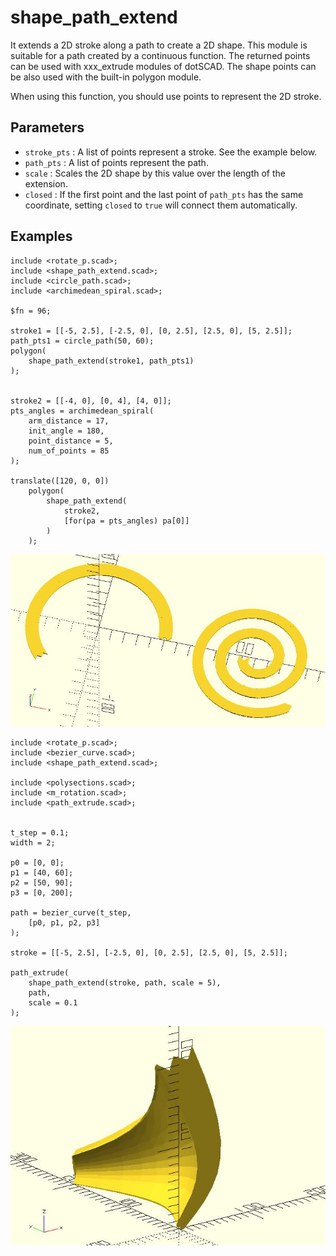 # shape_path_extend

It extends a 2D stroke along a path to create a 2D shape. This module is suitable for a path created by a continuous function. The returned points can be used with xxx_extrude modules of dotSCAD. The shape points can be also used with the built-in polygon module.

When using this function, you should use points to represent the 2D stroke. 

## Parameters

- `stroke_pts` : A list of points represent a stroke. See the example below.
- `path_pts` : A list of points represent the path.
- `scale` : Scales the 2D shape by this value over the length of the extension.
- `closed` : If the first point and the last point of `path_pts` has the same coordinate, setting `closed` to `true` will connect them automatically.

## Examples

	include <rotate_p.scad>;
	include <shape_path_extend.scad>;
	include <circle_path.scad>;
	include <archimedean_spiral.scad>;
	
	$fn = 96;
	
	stroke1 = [[-5, 2.5], [-2.5, 0], [0, 2.5], [2.5, 0], [5, 2.5]];
	path_pts1 = circle_path(50, 60);
    polygon(
	    shape_path_extend(stroke1, path_pts1)
    );
    
	
	stroke2 = [[-4, 0], [0, 4], [4, 0]];
	pts_angles = archimedean_spiral(
	    arm_distance = 17,
	    init_angle = 180,
	    point_distance = 5,
	    num_of_points = 85 
	); 
	
	translate([120, 0, 0]) 
	    polygon(
            shape_path_extend(
	            stroke2, 
	            [for(pa = pts_angles) pa[0]]
	        )
        );

![shape_path_extend](images/lib-shape_path_extend-1.JPG)

	include <rotate_p.scad>;
	include <bezier_curve.scad>;
	include <shape_path_extend.scad>;

	include <polysections.scad>;
    include <m_rotation.scad>;
	include <path_extrude.scad>;
		
		
	t_step = 0.1;
	width = 2;

	p0 = [0, 0];
	p1 = [40, 60];
	p2 = [50, 90];
	p3 = [0, 200];

	path = bezier_curve(t_step, 
		[p0, p1, p2, p3]
	);

	stroke = [[-5, 2.5], [-2.5, 0], [0, 2.5], [2.5, 0], [5, 2.5]];

	path_extrude(
		shape_path_extend(stroke, path, scale = 5), 
		path,
		scale = 0.1
	);

![shape_path_extend](images/lib-shape_path_extend-2.JPG)
